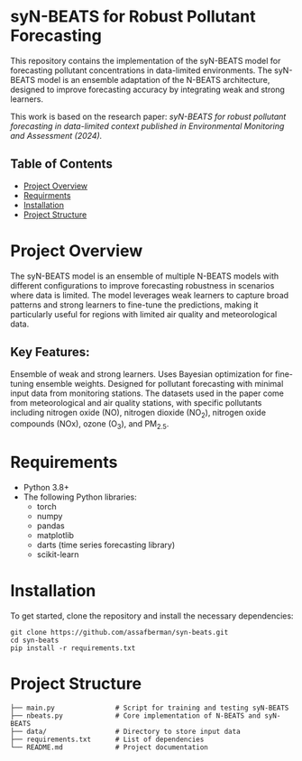 # syN-BEATS for Robust Pollutant Forecasting
This repository contains the implementation of the syN-BEATS model for forecasting pollutant concentrations in data-limited environments. The syN-BEATS model is an ensemble adaptation of the N-BEATS architecture, designed to improve forecasting accuracy by integrating weak and strong learners.

This work is based on the research paper:
*syN-BEATS for robust pollutant forecasting in data-limited context published in Environmental Monitoring and Assessment (2024).*

## Table of Contents
* [Project Overview](#Project-Overview)
* [Requirments](#Requirments)
* [Installation](#Installation)
* [Project Structure](#Project-Structure)

# Project Overview
The syN-BEATS model is an ensemble of multiple N-BEATS models with different configurations to improve forecasting robustness in scenarios where data is limited. The model leverages weak learners to capture broad patterns and strong learners to fine-tune the predictions, making it particularly useful for regions with limited air quality and meteorological data.

## Key Features:
Ensemble of weak and strong learners.
Uses Bayesian optimization for fine-tuning ensemble weights.
Designed for pollutant forecasting with minimal input data from monitoring stations.
The datasets used in the paper come from meteorological and air quality stations, with specific pollutants including nitrogen oxide (NO), nitrogen dioxide (NO<sub>2</sub>), nitrogen oxide compounds (NOx), ozone (O<sub>3</sub>), and PM<sub>2.5</sub>.

# Requirements
* Python 3.8+
* The following Python libraries:
  * torch
  * numpy
  * pandas
  * matplotlib
  * darts (time series forecasting library)
  * scikit-learn
 
# Installation
To get started, clone the repository and install the necessary dependencies:
```
git clone https://github.com/assafberman/syn-beats.git
cd syn-beats
pip install -r requirements.txt
```

# Project Structure
```
├── main.py               # Script for training and testing syN-BEATS
├── nbeats.py             # Core implementation of N-BEATS and syN-BEATS
├── data/                 # Directory to store input data
├── requirements.txt      # List of dependencies
└── README.md             # Project documentation
```
